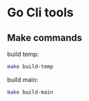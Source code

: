 # Go Cli tools

## Make commands

build temp:

```BASH
make build-temp
```

build main:

```BASH
make build-main
```
